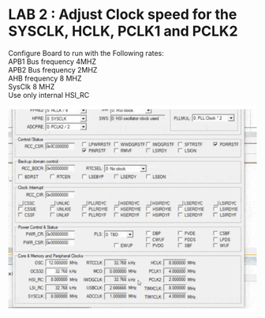 # LAB 2 : Adjust Clock speed for the SYSCLK, HCLK, PCLK1 and PCLK2


Configure Board to run with the Following rates:
<br> APB1 Bus frequency 4MHZ
<br> APB2 Bus frequency 2MHZ
<br> AHB frequency 8 MHZ
<br> SysClk 8 MHZ
<br> Use only internal HSI_RC

![gif](./Capture.png)